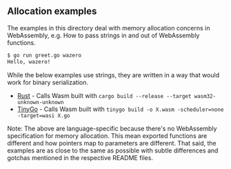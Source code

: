 ## Allocation examples

The examples in this directory deal with memory allocation concerns in
WebAssembly, e.g. How to pass strings in and out of WebAssembly functions.

```bash
$ go run greet.go wazero
Hello, wazero!
```

While the below examples use strings, they are written in a way that would work
for binary serialization.

* [Rust](rust) - Calls Wasm built with `cargo build --release --target wasm32-unknown-unknown`
* [TinyGo](tinygo) - Calls Wasm built with `tinygo build -o X.wasm -scheduler=none -target=wasi X.go`


Note: The above are language-specific because there's no WebAssembly
specification for memory allocation. This mean exported functions are different
and how pointers map to parameters are different. That said, the examples are
as close to the same as possible with subtle differences and gotchas mentioned
in the respective README files.
